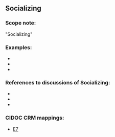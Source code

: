 
## Socializing

###  Scope note: 
"Socializing" 

### Examples: 

* 

* 

* 


### References to discussions of Socializing:

* 

* 

* 

### CIDOC CRM mappings: 

* [E7](http://www.cidoc-crm.org/Entity/E7-Activity/Version-6.2.1)


